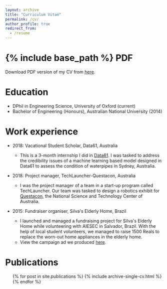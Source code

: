 ```yaml
---
layout: archive
title: "Curriculum Vitae"
permalink: /cv/
author_profile: true
redirect_from:
  - /resume
---
```


{% include base_path %}
PDF
=====
Download PDF version of my CV from [here](http://yugeten.github.io/files/CV_06March2019.pdf).

Education
======
* DPhil in Engineering Science, University of Oxford (current)
* Bachelor of Engineering (Honours), Australian National University (2014)

Work experience
======
* 2018: Vacational Student Scholar, Data61, Australia
  * This is a 3-month internship I did in [Data61](https://www.data61.csiro.au/). I was tasked to address the credibility issues of a machine learning based model designed in Data61 to assess the condition of waterpipes in Sydney, Australia. 

* 2018: Project manager, TechLauncher-Questacon, Australia
  * I was the project manager of a team in a start-up program called TechLauncher. Our team was tasked to design a robotics exhibit for [Questacon](https://www.questacon.edu.au/), the National Science and Technology Center of Australia.

* 2015: Fundraiser organiser, Silva's Elderly Home, Brazil
  * I launched and managed a fundraising project for Silva's Elderly Home while volunteering with AIESEC in Salvador, Brazil. With the help of local student volunteers, we managed to raise 1500 Reals to replace the worn-out home appliances in the elderly home.
  * View the campaign ad we produced [here](https://www.youtube.com/watch?v=F_5-AIWw15g&t=2s).

Publications
======
  <ul>{% for post in site.publications %}
    {% include archive-single-cv.html %}
  {% endfor %}</ul>

<!---
Talks
======
  <ul>{% for post in site.talks %}
    {% include archive-single-talk-cv.html %}
  {% endfor %}</ul>
  
Teaching
======
  <ul>{% for post in site.teaching %}
    {% include archive-single-cv.html %}
  {% endfor %}</ul>
  
Service and leadership
======
* Currently signed in to 43 different slack teams
-->
